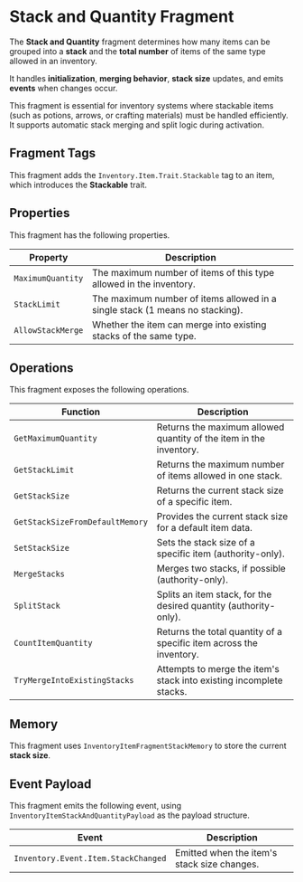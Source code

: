# Stack and Quantity Fragment
<primary-label ref="inventory"/>

The **Stack and Quantity** fragment determines how many items can be grouped into a **stack** and the **total number** of 
items of the same type allowed in an inventory. 

It handles **initialization**, **merging behavior**, **stack size** updates, and emits **events** when changes occur.

This fragment is essential for inventory systems where stackable items (such as potions, arrows, or crafting materials) 
must be handled efficiently. It supports automatic stack merging and split logic during activation.

## Fragment Tags
This fragment adds the `Inventory.Item.Trait.Stackable` tag to an item, which introduces the **Stackable** trait.

## Properties
This fragment has the following properties.

| Property          | Description                                                                  |
|-------------------|------------------------------------------------------------------------------|
| `MaximumQuantity` | The maximum number of items of this type allowed in the inventory.           |
| `StackLimit`      | The maximum number of items allowed in a single stack (1 means no stacking). |
| `AllowStackMerge` | Whether the item can merge into existing stacks of the same type.            |

## Operations
This fragment exposes the following operations.

| Function                        | Description                                                         |
|---------------------------------|---------------------------------------------------------------------|
| `GetMaximumQuantity`            | Returns the maximum allowed quantity of the item in the inventory.  |
| `GetStackLimit`                 | Returns the maximum number of items allowed in one stack.           |
| `GetStackSize`                  | Returns the current stack size of a specific item.                  |
| `GetStackSizeFromDefaultMemory` | Provides the current stack size for a default item data.            |
| `SetStackSize`                  | Sets the stack size of a specific item (authority-only).            |
| `MergeStacks`                   | Merges two stacks, if possible (authority-only).                    |
| `SplitStack`                    | Splits an item stack, for the desired quantity (authority-only).    |
| `CountItemQuantity`             | Returns the total quantity of a specific item across the inventory. |
| `TryMergeIntoExistingStacks`    | Attempts to merge the item's stack into existing incomplete stacks. |

## Memory
This fragment uses `InventoryItemFragmentStackMemory` to store the current **stack size**.

## Event Payload
This fragment emits the following event, using `InventoryItemStackAndQuantityPayload` as the payload structure.

| Event                               | Description                                 |
|-------------------------------------|---------------------------------------------|
| `Inventory.Event.Item.StackChanged` | Emitted when the item's stack size changes. |